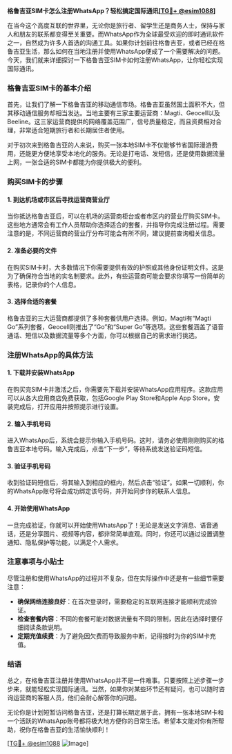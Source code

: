 **格鲁吉亚SIM卡怎么注册WhatsApp？轻松搞定国际通讯[[TG💪+ @esim1088](https://t.me/s/esim1088)]**

在当今这个高度互联的世界里，无论你是旅行者、留学生还是商务人士，保持与家人和朋友的联系都变得至关重要。而WhatsApp作为全球最受欢迎的即时通讯软件之一，自然成为许多人首选的沟通工具。如果你计划前往格鲁吉亚，或者已经在格鲁吉亚生活，那么如何在当地注册并使用WhatsApp便成了一个需要解决的问题。今天，我们就来详细探讨一下格鲁吉亚SIM卡如何注册WhatsApp，让你轻松实现国际通讯。

### 格鲁吉亚SIM卡的基本介绍

首先，让我们了解一下格鲁吉亚的移动通信市场。格鲁吉亚虽然国土面积不大，但其移动通信服务却相当发达。当地主要有三家主要运营商：Magti、Geocell以及Beeline。这三家运营商提供的网络覆盖范围广，信号质量稳定，而且资费相对合理，非常适合短期旅行者和长期居住者使用。

对于初次来到格鲁吉亚的人来说，购买一张本地SIM卡不仅能够节省国际漫游费用，还能更方便地享受本地化的服务。无论是打电话、发短信，还是使用数据流量上网，一张合适的SIM卡都能为你提供极大的便利。

### 购买SIM卡的步骤

#### 1. 到达机场或市区后寻找运营商营业厅

当你抵达格鲁吉亚后，可以在机场的运营商柜台或者市区内的营业厅购买SIM卡。这些地方通常会有工作人员帮助你选择适合的套餐，并指导你完成注册过程。需要注意的是，不同运营商的营业厅分布可能会有所不同，建议提前查询相关信息。

#### 2. 准备必要的文件

在购买SIM卡时，大多数情况下你需要提供有效的护照或其他身份证明文件。这是为了确保符合当地的实名制要求。此外，有些运营商可能会要求你填写一份简单的表格，记录你的个人信息。

#### 3. 选择合适的套餐

格鲁吉亚的三大运营商都提供了多种套餐供用户选择。例如，Magti有“Magti Go”系列套餐，Geocell则推出了“Go”和“Super Go”等选项。这些套餐涵盖了语音通话、短信以及数据流量等多个方面，你可以根据自己的需求进行挑选。

### 注册WhatsApp的具体方法

#### 1. 下载并安装WhatsApp

在购买完SIM卡并激活之后，你需要先下载并安装WhatsApp应用程序。这款应用可以从各大应用商店免费获取，包括Google Play Store和Apple App Store。安装完成后，打开应用并按照提示进行设置。

#### 2. 输入手机号码

进入WhatsApp后，系统会提示你输入手机号码。这时，请务必使用刚刚购买的格鲁吉亚本地号码。输入完成后，点击“下一步”，等待系统发送验证码短信。

#### 3. 验证手机号码

收到验证码短信后，将其输入到相应的框内，然后点击“验证”。如果一切顺利，你的WhatsApp账号将会成功绑定该号码，并开始同步你的联系人信息。

#### 4. 开始使用WhatsApp

一旦完成验证，你就可以开始使用WhatsApp了！无论是发送文字消息、语音通话，还是分享图片、视频等内容，都非常简单直观。同时，你还可以通过设置调整通知、隐私保护等功能，以满足个人需求。

### 注意事项与小贴士

尽管注册和使用WhatsApp的过程并不复杂，但在实际操作中还是有一些细节需要注意：

- **确保网络连接良好**：在首次登录时，需要稳定的互联网连接才能顺利完成验证。
- **检查套餐内容**：不同的套餐可能对数据流量有不同的限制，因此在选择时要仔细阅读条款说明。
- **定期充值续费**：为了避免因欠费而导致服务中断，记得按时为你的SIM卡充值。

### 结语

总之，在格鲁吉亚注册并使用WhatsApp并不是一件难事。只要按照上述步骤一步步来，就能轻松实现国际通讯。当然，如果你对某些环节还有疑问，也可以随时咨询运营商的客服人员，他们会耐心解答你的问题。

无论你是计划短暂访问格鲁吉亚，还是打算长期定居于此，拥有一张本地SIM卡和一个活跃的WhatsApp账号都将极大地方便你的日常生活。希望本文能对你有所帮助，祝你在格鲁吉亚的生活愉快顺利！

[[TG💪+ @esim1088](https://t.me/s/esim1088) ![Image](https://i.postimg.cc/4NQfJmqS/Snipaste-2025-05-13-00-14-12.png)]